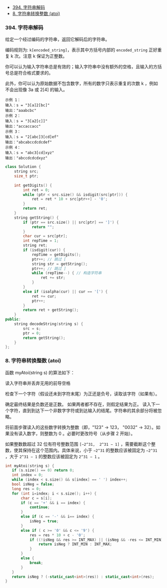 * <a href="#394. 字符串解码">394. 字符串解码</a>
* <a href="#8. 字符串转换整数 (atoi)">8. 字符串转换整数 (atoi)</a>



<a id="394. 字符串解码"></a>

### 394. 字符串解码

给定一个经过编码的字符串，返回它解码后的字符串。

编码规则为: `k[encoded_string]`，表示其中方括号内部的 
`encoded_string` 正好重复 k 次。注意 k 保证为正整数。

你可以认为输入字符串总是有效的；输入字符串中没有额外的空格，且输入的方括号总是符合格式要求的。

此外，你可以认为原始数据不包含数字，所有的数字只表示重复的次数 k ，例如不会出现像 3a 或 2[4] 的输入。
 
```
示例 1：
输入：s = "3[a]2[bc]"
输出："aaabcbc"
示例 2：
输入：s = "3[a2[c]]"
输出："accaccacc"
示例 3：
输入：s = "2[abc]3[cd]ef"
输出："abcabccdcdcdef"
示例 4：
输入：s = "abc3[cd]xyz"
输出："abccdcdcdxyz"
``` 

```cpp
class Solution {
    string src;
    size_t ptr;
    
    int getDigits() {
        int ret = 0;
        while (ptr < src.size() && isdigit(src[ptr])) {
            ret = ret * 10 + src[ptr++] - '0';
        }
        return ret;
    }
    string getString() {
        if (ptr == src.size() || src[ptr] == ']') {
            return "";
        }
        char cur = src[ptr];
        int repTime = 1;
        string ret;
        if (isdigit(cur)) {
            repTime = getDigits();
            ptr++; // 跳过 [
            string str = getString();
            ptr++; // 跳过 ]
            while (repTime--) { // 构造字符串
                ret += str;
            }
        }
        else if (isalpha(cur) || cur == '[') {
            ret += cur;
            ptr++;
        }
        return ret + getString();
    }
public:
    string decodeString(string s) {
        src = s;
        ptr = 0;
        return getString();
    }
};
```

<a id="8. 字符串转换整数 (atoi)"></a>
### 8. 字符串转换整数 (atoi)

函数 myAtoi(string s) 的算法如下：

读入字符串并丢弃无用的前导空格

检查下一个字符（假设还未到字符末尾）为正还是负号，读取该字符（如果有）。 

确定最终结果是负数还是正数。 如果两者都不存在，则假定结果为正。
读入下一个字符，直到到达下一个非数字字符或到达输入的结尾。字符串的其余部分将被忽略。

将前面步骤读入的这些数字转换为整数（即，"123" -> 123， "0032" -> 32）。如果没有读入数字，则整数为 0 。必要时更改符号（从步骤 2 开始）。

如果整数数超过 32 位有符号整数范围 `[−2^31,  2^31 − 1]` ，需要截断这个整数，使其保持在这个范围内。具体来说，小于 `−2^31` 的整数应该被固定为 `−2^31` ，大于 `2^31 − 1` 的整数应该被固定为 `2^31 − 1` 。

 
 ```cpp
 int myAtoi(string s) {
    if (s.size() == 0) return 0;
    int index = 0;
    while (index < s.size() && s[index] == ' ') index++;
    bool isNeg = false;
    long res = 0;
    for (int i=index; i < s.size(); i++) {
        char c = s[i];
        if (c == '+' && i == index) {
            continue;
        }
        else if (c == '-' && i== index) {
            isNeg = true;
        }
        else if ( c >= '0' && c <= '9') {
            res = res * 10 + c - '0';
            if ((!isNeg && res >= INT_MAX) || (isNeg && -res <= INT_MIN)){
                return isNeg ? INT_MIN : INT_MAX;
            }
        }
        else {
            break;
        }
    }
    return isNeg ? (-static_cast<int>(res)) : static_cast<int>(res);
}
 ```
 
 
 
 
 
 
 